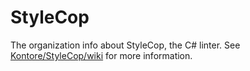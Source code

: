 # StyleCop
The organization info about StyleCop, the C# linter. See [Kontore/StyleCop/wiki](https://github.com/Kontore/StyleCop/wiki) for more information.
